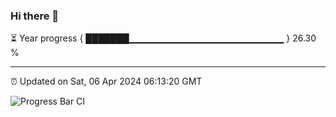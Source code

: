 ### Hi there 👋

⏳ Year progress { ███████▁▁▁▁▁▁▁▁▁▁▁▁▁▁▁▁▁▁▁▁▁▁▁ } 26.30 %

---

⏰ Updated on Sat, 06 Apr 2024 06:13:20 GMT

![Progress Bar CI](https://github.com/liununu/liununu/workflows/Progress%20Bar%20CI/badge.svg)
